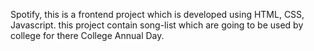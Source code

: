 Spotify, this is a frontend project which is developed using HTML, CSS, Javascript.
this project contain song-list which are going to be used by college for there College Annual Day.
